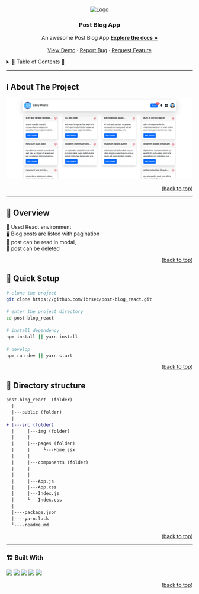 <a name="readme-top"></a>
 
 
<!-- PROJECT LOGO -->
<br />
<div align="center">
  <a href="https://github.com/ibrsec/post-blog_react/">
    <img src="./public/favicon.ico" alt="Logo" width="250"   >
  </a>

  <h3 align="center">Post Blog App</h3>

  <p align="center">
    An awesome Post Blog App
    <a href="https://github.com/ibrsec/post-blog_react"><strong>Explore the docs »</strong></a>
    <br />
    <br />
    <a href="https://post-blog-react-lilac.vercel.app/">View Demo</a>
    ·
    <a href="https://github.com/ibrsec/post-blog_react/issues">Report Bug</a>
    ·
    <a href="https://github.com/ibrsec/post-blog_react/issues">Request Feature</a>
  </p>
</div>



<!-- TABLE OF CONTENTS -->
<details>
  <summary>📎 Table of Contents 📎 </summary>
  <ol>
    <li><a href="#about-the-project">About The Project</a></li>
     <!-- <li><a href="#figma">Figma</a></li> -->
     <li><a href="#overview">Overview</a></li>
     <li><a href="#quick-setup">Quick Setup</a></li>
     <li><a href="#directory-structure">Directory structure</a></li>
     <li><a href="#built-with">Built With</a></li>
    <!-- <li>
      <a href="#getting-started">Getting Started</a>
      <ul>
        <li><a href="#prerequisites">Prerequisites</a></li>
        <li><a href="#installation">Installation</a></li>
      </ul>
    </li>
    <li><a href="#usage">Usage</a></li>
    <li><a href="#roadmap">Roadmap</a></li>
    <li><a href="#contributing">Contributing</a></li>
    <li><a href="#license">License</a></li>
    <li><a href="#contact">Contact</a></li>
    <li><a href="#acknowledgments">Acknowledgments</a></li> -->

    
  </ol>
</details>





---

<!-- ABOUT THE PROJECT -->
<a name="about-the-project"></a>
## ℹ️ About The Project

[![post-blog_react](./public/project.png)](https://post-blog-react-lilac.vercel.app/)




<p align="right">(<a href="#readme-top">back to top</a>)</p>


---

<!-- ## Figma 

<a href="https://www.figma.com/file/ePyCHKsx2ODB32uLgyUEEd/bootstrap-home-page?type=design&node-id=0%3A1&mode=design&t=edDzadCB9Ev5FS1a-1">Figma Link</a>  

  <p align="right">(<a href="#readme-top">back to top</a>)</p>




--- -->
<a name="overview"></a>
## 👀 Overview

 
🎯 Used React environment</br>
🖥 Blog posts are listed with pagination</br>
🔩 post can be read in modal,       </br> 
🔩 post can be deleted      </br> 
<!-- 🌱 ÷Screen and search the Legends on the app</br> -->
<!-- 💪   </br> -->
<!-- 🐞 Check the finished tasks   </br> -->


<p align="right">(<a href="#readme-top">back to top</a>)</p>


<a name="quick-setup"></a>
## 🛫 Quick Setup

```sh
# clone the project
git clone https://github.com/ibrsec/post-blog_react.git

# enter the project directory
cd post-blog_react

# install dependency
npm install || yarn install

# develop
npm run dev || yarn start
```

<p align="right">(<a href="#readme-top">back to top</a>)</p>


<!-- ## 🐞 Debug

![post-blog_react.gif](/post-blog_react.gif) -->








<a name="directory-structure"></a>
## 📂 Directory structure 

```diff
post-blog_react  (folder)
  |          
  |---public (folder) 
  |                
+ |---src (folder)    
  |     |---img (folder)       
  |     |           
  |     |---pages (folder)         
  |     |     └---Home.jsx          
  |     |           
  |     |---components (folder)  
  |     |          
  |     |          
  |     |---App.js
  |     |---App.css
  |     |---Index.js
  |     └---Index.css
  |         
  |----package.json
  |----yarn.lock
  └----readme.md 
```

<p align="right">(<a href="#readme-top">back to top</a>)</p>

---

<a name="built-with"></a>
### 🏗️ Built With

 
<!-- https://dev.to/envoy_/150-badges-for-github-pnk  search skills-->

 <img src="https://img.shields.io/badge/HTML-239120?style=for-the-badge&logo=html5&logoColor=white">
 <img src="https://img.shields.io/badge/CSS-239120?&style=for-the-badge&logo=css3&logoColor=white&color=red"> 
 <img src="https://img.shields.io/badge/JavaScript-F7DF1E?style=for-the-badge&logo=javascript&logoColor=black"> 
 <img src="https://img.shields.io/badge/Bootstrap-563D7C?style=for-the-badge&logo=bootstrap&logoColor=white"> 
 <!-- <img src="https://img.shields.io/badge/Sass-CC6699?style=for-the-badge&logo=sass&logoColor=white">  -->
 <!-- <img src="https://img.shields.io/badge/Vite-AB4BFE?style=for-the-badge&logo=vite&logoColor=FFC920">  -->
 <img src="https://img.shields.io/badge/React-20232A?style=for-the-badge&logo=react&logoColor=61DAFB"> 
 <!-- <img src="https://img.shields.io/badge/React_Router-CA4245?style=for-the-badge&logo=react-router&logoColor=white">  -->
 




<p align="right">(<a href="#readme-top">back to top</a>)</p>
